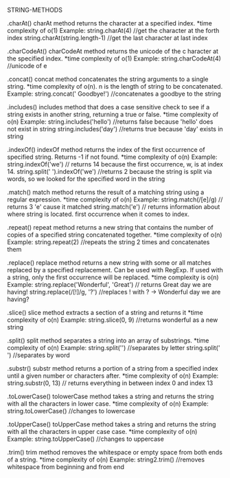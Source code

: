 STRING-METHODS


.charAt()
charAt method returns the character at a specified index. 
*time complexity of o(1)
Example:
string.charAt(4) //get the character at the forth index
string.charAt(string.length-1) //get the last character at last index



.charCodeAt()
charCodeAt method returns the unicode of the c
haracter at the specified index. 
*time complexity of o(1)
Example:
string.charCodeAt(4) //unicode of e



.concat()
concat method concatenates the string arguments to a 
single string. 
*time complexity of o(n). 
n is the length of string to be concatenated. 
Example:
string.concat(' Goodbye!') //concatenates a goodbye to the string



.includes()
includes method that does a case sensitive 
check to see if a string exists in another string, 
returning a true or false.
*time complexity of o(n)
Example:
string.includes('hello') //returns false because 'hello' does not exist in string
string.includes('day') //returns true because 'day' exists in string



.indexOf()
indexOf method returns the index of the first occurrence
of specified string. Returns -1 if not found. 
*time complexity of o(n)
Example:
string.indexOf('we') // returns 14 because the first occurrence, w, is at index 14.
string.split(' ').indexOf('we') //returns 2 because the string is split via words, so we looked for the specified word in the string



.match()
match method returns the result of a 
matching string using a regular expression.
*time complexity of o(n)
Example:
string.match(/[e]/g) // returns 3 'e' cause it matched
string.match('e') // returns information about where string is located. first occurrence when it comes to index.



.repeat()
repeat method returns a new string that contains the 
number of copies of a specified string concatenated together.
*time complexity of o(n)
Example:
string.repeat(2) //repeats the string 2 times and concatenates them



.replace()
replace method returns a new string with 
some or all matches replaced by a specified replacement.
Can be used with RegExp. If used with a string, only the first
occurrence will be replaced. 
*time complexity is o(n)
Example:
string.replace('Wonderful', 'Great') // returns Great day we are having!
string.replace(/[!]/g, '?') //replaces ! with ? -> Wonderful day we are having?



.slice()
slice method extracts a section of a string
and returns it 
*time complexity of o(n)
Example:
string.slice(0, 9) //returns wonderful as a new string



.split()
split method separates a string into an
array of substrings. 
*time complexity of o(n)
Example:
string.split('') //separates by letter
string.split(' ') //separates by word



.substr()
substr method returns a portion of a string 
from a specified index until a given number
or characters after. 
*time complexity of o(n)
Example:
string.substr(0, 13) // returns everything in between index 0 and index 13



.toLowerCase()
tolowerCase method takes a string and returns the 
string with all the characters in lower case. 
*time complexity of o(n) 
Example:
string.toLowerCase() //changes to lowercase



.toUpperCase()
toUpperCase method takes a string and returns the
string with all the characters in upper case case.
*time complexity of o(n) 
Example:
string.toUpperCase() //changes to uppercase



.trim()
trim method removes the whitespace or
empty space from both ends of a string. 
*time complexity of o(n) 
Example:
string2.trim() //removes whitespace from beginning and from end




